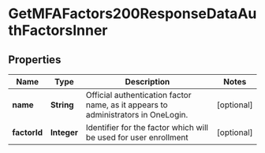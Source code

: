 

# GetMFAFactors200ResponseDataAuthFactorsInner


## Properties

| Name | Type | Description | Notes |
|------------ | ------------- | ------------- | -------------|
|**name** | **String** | Official authentication factor name, as it appears to administrators in OneLogin. |  [optional] |
|**factorId** | **Integer** | Identifier for the factor which will be used for user enrollment |  [optional] |



